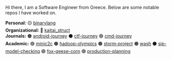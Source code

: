 Hi there, I am a Software Engineer from Greece. Below are some notable repos I have worked on.

**Personal:** :yellow_circle: [binarylang](https://github.com/sealmove/binarylang)  
**Organizational:** :red_circle: [kaitai_struct](https://github.com/kaitai-io/kaitai_struct)  
**Journals:** :orange_circle: [android-journey](https://github.com/sealmove/android-journey)
:black_circle: [ctf-journey](https://github.com/sealmove/ctf-journey)
:green_circle: [cmd-journey](https://github.com/sealmove/cmd-journey)  
**Academic:** :green_circle: [minic2c](https://github.com/sealmove/minic2c)
:orange_circle: [hadoop-olympics](https://github.com/sealmove/hadoop-olympics)
:orange_circle: [storm-project](https://github.com/Circe-s-House/storm-project)
:orange_circle: [wash](https://github.com/nplatis-courses-uop/project-mandalas-giannopoulos)
:black_circle: [sip-model-checking](https://github.com/sealmove/sip-model-checking)
:purple_circle: [fox-geese-corn](https://github.com/sealmove/fox-geese-corn)
:purple_circle: [production-planning](https://github.com/sealmove/production-planning)
